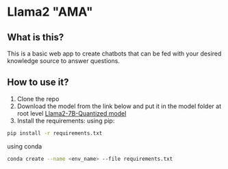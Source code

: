 # Llama2 "AMA"
## What is this?

This is a basic web app to create chatbots that can be fed with your desired knowledge source to answer questions.

## How to use it?

1. Clone the repo
2. Download the model from the link below and put it in the model folder at root level
[Llama2-7B-Quantized model](https://huggingface.co/TheBloke/Llama-2-7B-Chat-GGML/blob/main/llama-2-7b-chat.ggmlv3.q8_0.bin)
3. Install the requirements:
using pip:

```bash
pip install -r requirements.txt
```

using conda

```bash
conda create --name <env_name> --file requirements.txt
```
